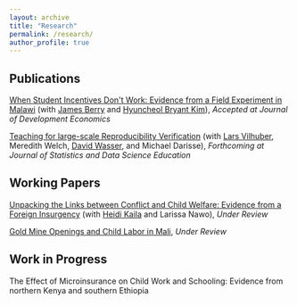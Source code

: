 ```yaml
---
layout: archive
title: "Research"
permalink: /research/
author_profile: true
---
```


## Publications
[When Student Incentives Don't Work: Evidence from a Field Experiment in Malawi](http://hyukhson.github.io/files/malawi_student_incentive.pdf) (with [James Berry](https://sites.google.com/site/econjimberry/) and [Hyuncheol Bryant Kim](https://sites.google.com/site/hk2405/home)), *Accepted at Journal of Development Economics*

[Teaching for large-scale Reproducibility Verification](https://arxiv.org/abs/2204.01540v1) (with [Lars Vilhuber](https://www.vilhuber.com/lars/), Meredith Welch, [David Wasser](https://www.davidnwasser.com/), and Michael Darisse), *Forthcoming at Journal of Statistics and Data Science Education*

## Working Papers
[Unpacking the Links between Conflict and Child Welfare: Evidence from a Foreign Insurgency](https://hicn.org/working-paper/unpacking-the-links-between-conflict-and-child-welfare-evidence-from-a-foreign-insurgency/) (with [Heidi Kaila](https://sites.google.com/view/heidikaila/home) and Larissa Nawo), *Under Review*

[Gold Mine Openings and Child Labor in Mali](http://hyukhson.github.io/files/gold_mine_child_labor.pdf), *Under Review*

## Work in Progress
The Effect of Microinsurance on Child Work and Schooling: Evidence from northern Kenya and southern Ethiopia


